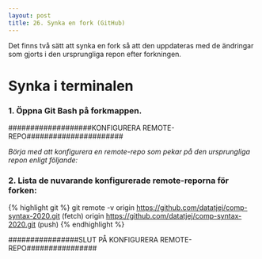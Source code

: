 ```yaml
---
layout: post
title: 26. Synka en fork (GitHub)
---
```


Det finns två sätt att synka en fork så att den uppdateras med de ändringar som gjorts i den ursprungliga repon efter forkningen.

# Synka i terminalen 

### 1. Öppna Git Bash på forkmappen.

###################KONFIGURERA REMOTE-REPO######################

*Börja med att konfigurera en remote-repo som pekar på den ursprungliga repon enligt följande:*

### 2. Lista de nuvarande konfigurerade remote-reporna för forken:

{% highlight git %}
git remote -v
origin  https://github.com/datatjej/comp-syntax-2020.git (fetch)
origin  https://github.com/datatjej/comp-syntax-2020.git (push)
{% endhighlight %}

################SLUT PÅ KONFIGURERA REMOTE-REPO################

